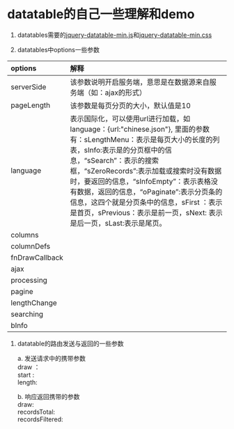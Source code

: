 # datatable的自己一些理解和demo

1. datatables需要的[jquery-datatable-min.js](https://cdn.datatables.net/1.10.16/js/jquery.dataTables.min.js)和[jquery-datatable-min.css](https://cdn.datatables.net/1.10.16/css/jquery.dataTables.min.css)

2. datatables中options一些参数

| options | 解释 |
| :--- | :--- |
| serverSide | 该参数说明开启服务端，意思是在数据源来自服务端（如：ajax的形式） |
| pageLength | 该参数是每页分页的大小，默认值是10 |
| language | 表示国际化，可以使用url进行加载，如language：{url:"chinese.json"}, 里面的参数有：sLengthMenu：表示是每页大小的长度的列表，sInfo:表示是的分页框中的信息，“sSearch”：表示的搜索框，“sZeroRecords”:表示加载或搜索时没有数据时，要返回的信息，“sInfoEmpty”：表示表格没有数据，返回的信息，“oPaginate”:表示分页条的信息，这四个就是分页条中的信息，sFirst ：表示是首页，sPrevious：表示是前一页，sNext: 表示是后一页，sLast:表示是尾页。 |
| columns |  |
| columnDefs |  |
| fnDrawCallback |  |
| ajax |  |
| processing |  |
| pagine |  |
| lengthChange |  |
| searching |  |
| bInfo |  |

1. datatable的路由发送与返回的一些参数

   a. 发送请求中的携带参数   
   draw ：   
   start :   
   length:

   b. 响应返回携带的参数  
   draw:  
   recordsTotal:  
   recordsFiltered:



